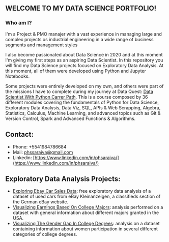 ## WELCOME TO MY DATA SCIENCE PORTFOLIO!

### Who am I?

I'm a Project & PMO manajer with a vast experience in managing large and complex projects os industrial engineering in a wide range of business segments and management styles

I also become passionated about Data Science in 2020 and at this moment I'm giving my first steps as an aspiring Data Scientist. In this repository you will find my Data Science projects focused on Exploratory Data Analysis. At this moment, all of them were developed using Python and Jupyter Notebooks. 

Some projects were entirely developed on my own, and others were part of the missions I have to complete during my journey at Data Quest: [Data Scientist With Python Carrer Path](https://app.dataquest.io/path/data-scientist). This is a course composed by 36 different modules covering the fundamentals of Python for Data Science, Exploratory Data Analysis, Data Viz, SQL, APIs & Web Scrapping, Algebra, Statistics, Calculus, Machine Learning, and advanced topics such as Git & Version Control, Spark and Advanced Functions & Algorithms.

## Contact:

- Phone: +5541984786684
- Mail: phssaraiva@gmail.com
- Linkedin: [https://www.linkedin.com/in/phsaraiva/](https://www.linkedin.com/in/phsaraiva/)


## Exploratory Data Analysis Projects:

- [Exploring Ebay Car Sales Data](https://github.com/phsaraiva/exploratory_data_analysis/blob/master/exploring_ebay_car_sales_data.ipynb): free exploratory data analysis of a dataset of used cars from eBay Kleinanzeigen, a classifieds section of the German eBay website.
- [Visualizing Earnings Based On College Majors](https://github.com/phsaraiva/exploratory_data_analysis/blob/master/visualizing_earnings_based_on_college_majors.ipynb): analysis performed on a dataset with general information about different majors granted in the USA.
- [Visualizing The Gender Gap In College Degrees](https://github.com/phsaraiva/exploratory_data_analysis/blob/master/gender_gaps_college_degrees_final.ipynb): analysis on a dataset containing information about women participation in several different categories of college degrees.
